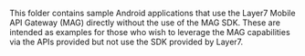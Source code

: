 This folder contains sample Android applications that use the Layer7 Mobile API Gateway (MAG) directly without the use of the MAG SDK. These are intended as examples for those who wish to leverage the MAG capabilities via the APIs provided but not use the SDK provided by Layer7.
